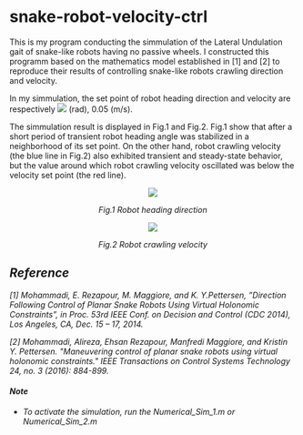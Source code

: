 # snake-robot-velocity-ctrl

This is my program conducting the simmulation of the Lateral Undulation gait of snake-like robots having no passive wheels. I constructed this programm based on the mathematics model established in [1] and [2] to reproduce their results of controlling snake-like robots crawling direction and velocity.
<p>
  In my simmulation, the set point of robot heading direction and velocity are respectively <img src="https://latex.codecogs.com/gif.latex?-&space;\pi&space;/4"> (rad), 0.05 (m/s).
</p>

The simmulation result is displayed in Fig.1 and Fig.2. Fig.1 show that after a short period of transient robot heading angle was stabilized in a neighborhood of its set point. On the other hand, robot crawling velocity (the blue line in Fig.2) also exhibited transient and steady-state behavior, but the value around which robot crawling velocity oscillated was below the velocity set point (the red line).
<p align="center">
  <img src="https://i.imgur.com/CfXRKks.png">
</p>
<p align="center">
  <em> Fig.1 Robot heading direction <em>
</p>
<p align="center">
  <img src="https://i.imgur.com/xiTZsG6.png">
</p>
<p align="center">
  <em> Fig.2 Robot crawling velocity <em>
</p>

## Reference
[1] Mohammadi, E. Rezapour, M. Maggiore, and K. Y.Pettersen, ”Direction Following Control of Planar Snake Robots Using Virtual Holonomic Constraints”, in Proc. 53rd IEEE Conf. on Decision and Control (CDC 2014), Los Angeles, CA, Dec. 15 – 17, 2014.

[2] Mohammadi, Alireza, Ehsan Rezapour, Manfredi Maggiore, and Kristin Y. Pettersen. "Maneuvering control of planar snake robots using virtual holonomic constraints." IEEE Transactions on Control Systems Technology 24, no. 3 (2016): 884-899.

#### Note
* To activate the simulation, run the Numerical_Sim_1.m or Numerical_Sim_2.m
